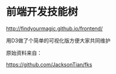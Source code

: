 前端开发技能树
========
http://findyourmagic.github.io/frontend/

用D3做了个简单的可视化版方便大家共同维护

原始资料来自：

https://github.com/JacksonTian/fks